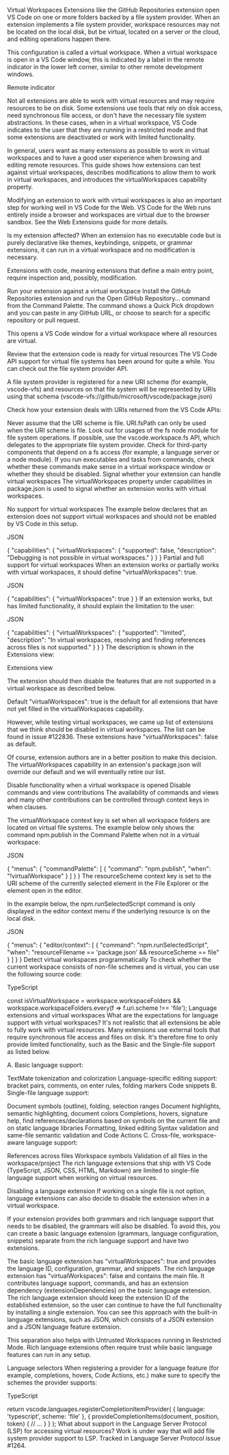 Virtual Workspaces
Extensions like the GitHub Repositories extension open VS Code on one or more folders backed by a file system provider. When an extension implements a file system provider, workspace resources may not be located on the local disk, but be virtual, located on a server or the cloud, and editing operations happen there.

This configuration is called a virtual workspace. When a virtual workspace is open in a VS Code window, this is indicated by a label in the remote indicator in the lower left corner, similar to other remote development windows.

Remote indicator

Not all extensions are able to work with virtual resources and may require resources to be on disk. Some extensions use tools that rely on disk access, need synchronous file access, or don't have the necessary file system abstractions. In these cases, when in a virtual workspace, VS Code indicates to the user that they are running in a restricted mode and that some extensions are deactivated or work with limited functionality.

In general, users want as many extensions as possible to work in virtual workspaces and to have a good user experience when browsing and editing remote resources. This guide shows how extensions can test against virtual workspaces, describes modifications to allow them to work in virtual workspaces, and introduces the virtualWorkspaces capability property.

Modifying an extension to work with virtual workspaces is also an important step for working well in VS Code for the Web. VS Code for the Web runs entirely inside a browser and workspaces are virtual due to the browser sandbox. See the Web Extensions guide for more details.

Is my extension affected?
When an extension has no executable code but is purely declarative like themes, keybindings, snippets, or grammar extensions, it can run in a virtual workspace and no modification is necessary.

Extensions with code, meaning extensions that define a main entry point, require inspection and, possibly, modification.

Run your extension against a virtual workspace
Install the GitHub Repositories extension and run the Open GitHub Repository... command from the Command Palette. The command shows a Quick Pick dropdown and you can paste in any GitHub URL, or choose to search for a specific repository or pull request.

This opens a VS Code window for a virtual workspace where all resources are virtual.

Review that the extension code is ready for virtual resources
The VS Code API support for virtual file systems has been around for quite a while. You can check out the file system provider API.

A file system provider is registered for a new URI scheme (for example, vscode-vfs) and resources on that file system will be represented by URIs using that schema (vscode-vfs://github/microsoft/vscode/package.json)

Check how your extension deals with URIs returned from the VS Code APIs:

Never assume that the URI scheme is file. URI.fsPath can only be used when the URI scheme is file.
Look out for usages of the fs node module for file system operations. If possible, use the vscode.workspace.fs API, which delegates to the appropriate file system provider.
Check for third-party components that depend on a fs access (for example, a language server or a node module).
If you run executables and tasks from commands, check whether these commands make sense in a virtual workspace window or whether they should be disabled.
Signal whether your extension can handle virtual workspaces
The virtualWorkspaces property under capabilities in package.json is used to signal whether an extension works with virtual workspaces.

No support for virtual workspaces
The example below declares that an extension does not support virtual workspaces and should not be enabled by VS Code in this setup.

JSON

{
  "capabilities": {
    "virtualWorkspaces": {
      "supported": false,
      "description": "Debugging is not possible in virtual workspaces."
    }
  }
}
Partial and full support for virtual workspaces
When an extension works or partially works with virtual workspaces, it should define "virtualWorkspaces": true.

JSON

{
  "capabilities": {
    "virtualWorkspaces": true
  }
}
If an extension works, but has limited functionality, it should explain the limitation to the user:

JSON

{
  "capabilities": {
    "virtualWorkspaces": {
      "supported": "limited",
      "description": "In virtual workspaces, resolving and finding references across files is not supported."
    }
  }
}
The description is shown in the Extensions view:

Extensions view

The extension should then disable the features that are not supported in a virtual workspace as described below.

Default
"virtualWorkspaces": true is the default for all extensions that have not yet filled in the virtualWorkspaces capability.

However, while testing virtual workspaces, we came up list of extensions that we think should be disabled in virtual workspaces. The list can be found in issue #122836. These extensions have "virtualWorkspaces": false as default.

Of course, extension authors are in a better position to make this decision. The virtualWorkspaces capability in an extension's package.json will override our default and we will eventually retire our list.

Disable functionality when a virtual workspace is opened
Disable commands and view contributions
The availability of commands and views and many other contributions can be controlled through context keys in when clauses.

The virtualWorkspace context key is set when all workspace folders are located on virtual file systems. The example below only shows the command npm.publish in the Command Palette when not in a virtual workspace:

JSON

{
  "menus": {
    "commandPalette": [
      {
        "command": "npm.publish",
        "when": "!virtualWorkspace"
      }
    ]
  }
}
The resourceScheme context key is set to the URI scheme of the currently selected element in the File Explorer or the element open in the editor.

In the example below, the npm.runSelectedScript command is only displayed in the editor context menu if the underlying resource is on the local disk.

JSON

{
  "menus": {
    "editor/context": [
      {
        "command": "npm.runSelectedScript",
        "when": "resourceFilename == 'package.json' && resourceScheme == file"
      }
    ]
  }
}
Detect virtual workspaces programmatically
To check whether the current workspace consists of non-file schemes and is virtual, you can use the following source code:

TypeScript

const isVirtualWorkspace =
  workspace.workspaceFolders &&
  workspace.workspaceFolders.every(f => f.uri.scheme !== 'file');
Language extensions and virtual workspaces
What are the expectations for language support with virtual workspaces?
It's not realistic that all extensions be able to fully work with virtual resources. Many extensions use external tools that require synchronous file access and files on disk. It's therefore fine to only provide limited functionality, such as the Basic and the Single-file support as listed below.

A. Basic language support:

TextMate tokenization and colorization
Language-specific editing support: bracket pairs, comments, on enter rules, folding markers
Code snippets
B. Single-file language support:

Document symbols (outline), folding, selection ranges
Document highlights, semantic highlighting, document colors
Completions, hovers, signature help, find references/declarations based on symbols on the current file and on static language libraries
Formatting, linked editing
Syntax validation and same-file semantic validation and Code Actions
C. Cross-file, workspace-aware language support:

References across files
Workspace symbols
Validation of all files in the workspace/project
The rich language extensions that ship with VS Code (TypeScript, JSON, CSS, HTML, Markdown) are limited to single-file language support when working on virtual resources.

Disabling a language extension
If working on a single file is not option, language extensions can also decide to disable the extension when in a virtual workspace.

If your extension provides both grammars and rich language support that needs to be disabled, the grammars will also be disabled. To avoid this, you can create a basic language extension (grammars, language configuration, snippets) separate from the rich language support and have two extensions.

The basic language extension has "virtualWorkspaces": true and provides the language ID, configuration, grammar, and snippets.
The rich language extension has "virtualWorkspaces": false and contains the main file. It contributes language support, commands, and has an extension dependency (extensionDependencies) on the basic language extension. The rich language extension should keep the extension ID of the established extension, so the user can continue to have the full functionality by installing a single extension.
You can see this approach with the built-in language extensions, such as JSON, which consists of a JSON extension and a JSON language feature extension.

This separation also helps with Untrusted Workspaces running in Restricted Mode. Rich language extensions often require trust while basic language features can run in any setup.

Language selectors
When registering a provider for a language feature (for example, completions, hovers, Code Actions, etc.) make sure to specify the schemes the provider supports:

TypeScript

return vscode.languages.registerCompletionItemProvider(
  { language: 'typescript', scheme: 'file' },
  {
    provideCompletionItems(document, position, token) {
      // ...
    }
  }
);
What about support in the Language Server Protocol (LSP) for accessing virtual resources?
Work is under way that will add file system provider support to LSP. Tracked in Language Server Protocol issue #1264.

